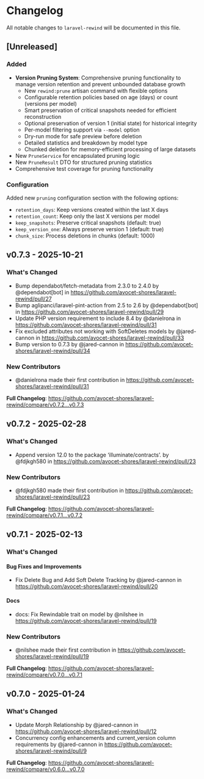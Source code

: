 # Changelog

All notable changes to `laravel-rewind` will be documented in this file.

## [Unreleased]

### Added

* **Version Pruning System**: Comprehensive pruning functionality to manage version retention and prevent unbounded database growth
  - New `rewind:prune` artisan command with flexible options
  - Configurable retention policies based on age (days) or count (versions per model)
  - Smart preservation of critical snapshots needed for efficient reconstruction
  - Optional preservation of version 1 (initial state) for historical integrity
  - Per-model filtering support via `--model` option
  - Dry-run mode for safe preview before deletion
  - Detailed statistics and breakdown by model type
  - Chunked deletion for memory-efficient processing of large datasets
* New `PruneService` for encapsulated pruning logic
* New `PruneResult` DTO for structured pruning statistics
* Comprehensive test coverage for pruning functionality

### Configuration

Added new `pruning` configuration section with the following options:
- `retention_days`: Keep versions created within the last X days
- `retention_count`: Keep only the last X versions per model
- `keep_snapshots`: Preserve critical snapshots (default: true)
- `keep_version_one`: Always preserve version 1 (default: true)
- `chunk_size`: Process deletions in chunks (default: 1000)

## v0.7.3 - 2025-10-21

### What's Changed

* Bump dependabot/fetch-metadata from 2.3.0 to 2.4.0 by @dependabot[bot] in https://github.com/avocet-shores/laravel-rewind/pull/27
* Bump aglipanci/laravel-pint-action from 2.5 to 2.6 by @dependabot[bot] in https://github.com/avocet-shores/laravel-rewind/pull/29
* Update PHP version requirement to include 8.4 by @danielrona in https://github.com/avocet-shores/laravel-rewind/pull/31
* Fix excluded attributes not working with SoftDeletes models by @jared-cannon in https://github.com/avocet-shores/laravel-rewind/pull/33
* Bump version to 0.7.3 by @jared-cannon in https://github.com/avocet-shores/laravel-rewind/pull/34

### New Contributors

* @danielrona made their first contribution in https://github.com/avocet-shores/laravel-rewind/pull/31

**Full Changelog**: https://github.com/avocet-shores/laravel-rewind/compare/v0.7.2...v0.7.3

## v0.7.2 - 2025-02-28

### What's Changed

* Append version 12.0 to the package ‘illuminate/contracts’. by @fdjkgh580 in https://github.com/avocet-shores/laravel-rewind/pull/23

### New Contributors

* @fdjkgh580 made their first contribution in https://github.com/avocet-shores/laravel-rewind/pull/23

**Full Changelog**: https://github.com/avocet-shores/laravel-rewind/compare/v0.7.1...v0.7.2

## v0.7.1 - 2025-02-13

### What's Changed

#### Bug Fixes and Improvements

* Fix Delete Bug and Add Soft Delete Tracking by @jared-cannon in https://github.com/avocet-shores/laravel-rewind/pull/20

#### Docs

* docs: Fix Rewindable trait on model by @nilshee in https://github.com/avocet-shores/laravel-rewind/pull/19

### New Contributors

* @nilshee made their first contribution in https://github.com/avocet-shores/laravel-rewind/pull/19

**Full Changelog**: https://github.com/avocet-shores/laravel-rewind/compare/v0.7.0...v0.7.1

## v0.7.0 - 2025-01-24

### What's Changed

* Update Morph Relationship by @jared-cannon in https://github.com/avocet-shores/laravel-rewind/pull/12
* Concurrency config enhancements and current_version column requirements by @jared-cannon in https://github.com/avocet-shores/laravel-rewind/pull/9

**Full Changelog**: https://github.com/avocet-shores/laravel-rewind/compare/v0.6.0...v0.7.0
